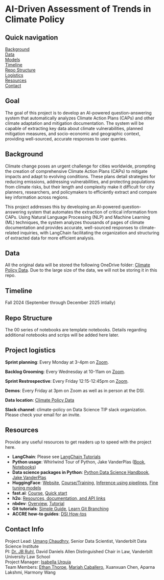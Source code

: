 # AI-Driven Assessment of Trends in Climate Policy

## Quick navigation
[Background](#background)  
[Data](#data)  
[Models](#models)  
[Timeline](#timeline)  
[Repo Structure](#repo-structure)  
[Logistics](#project-logistics)  
[Resources](#resources)  
[Contact](#contact-info)

## Goal

The goal of this project is to develop an AI-powered question-answering system that automatically analyzes Climate Action Plans (CAPs) and other climate adaptation and mitigation documentation. The system will be capable of extracting key data about climate vulnerabilities, planned mitigation measures, and socio-economic and geographic context, providing well-sourced, accurate responses to user queries. 

## Background  

Climate change poses an urgent challenge for cities worldwide, prompting the creation of comprehensive Climate Action Plans (CAPs) to mitigate impacts and adapt to evolving conditions. These plans detail strategies for reducing emissions, addressing vulnerabilities, and protecting populations from climate risks, but their length and complexity make it difficult for city planners, researchers, and policymakers to efficiently extract and compare key information across regions.

This project addresses this by developing an AI-powered question-answering system that automates the extraction of critical information from CAPs. Using Natural Language Processing (NLP) and Machine Learning (ML) techniques, the system analyzes thousands of pages of climate documentation and provides accurate, well-sourced responses to climate-related inquiries, with LangChain facilitating the organization and structuring of extracted data for more efficient analysis.

## Data

All the original data will be stored the following OneDrive folder: [Climate Policy Data](https://vanderbilt365-my.sharepoint.com/:f:/g/personal/ethan_i_thorpe_vanderbilt_edu/Eu8eb1jCuJpKoSTcq--22E4BSKa8mQxXrjD8p-2wrlX_hQ?e=P0j56t). Due to the large size of the data, we will not be storing it in this repo. 

## Timeline

Fall 2024 (September through December 2025 intially)

## Repo Structure 

The 00 series of notebooks are template notebooks. Details regarding additional notebooks and scrips will be added here later.

## Project logistics

**Sprint planning**: Every Monday at 3-4pm on [Zoom](https://vanderbilt.zoom.us/j/99721970914?pwd=UK6icdNV4bKaXiVZAArk8aVatmzKEC.1&from=addon). 

**Backlog Grooming**: Every Wednesday at 10-11am on [Zoom](https://vanderbilt.zoom.us/j/98299561939?pwd=vl4Aa7HvmBoTCVR4QaaRlpRKevxYpo.1&from=addon). 

**Sprint Restrospective**: Every Friday 12:15-12:45pm on [Zoom](https://vanderbilt.zoom.us/j/97196543286?pwd=Km2IIUtF0fltijN5oQ92v9wtrNqKt4.1&from=addon). 

**Demos**: Every Friday at 3pm on Zoom as well as in person at the DSI.  

**Data location**: [Climate Policy Data](https://vanderbilt365-my.sharepoint.com/:f:/g/personal/ethan_i_thorpe_vanderbilt_edu/Eu8eb1jCuJpKoSTcq--22E4BSKa8mQxXrjD8p-2wrlX_hQ?e=P0j56t)

**Slack channel**: climate-policy on Data Science TIP slack organization. Please check your email for an invite. 

## Resources 

Provide any useful resources to get readers up to speed with the project here. 

* **LangChain**: Please see [LangChain Tutorials](https://python.langchain.com/docs/tutorials/)
* **Python usage**: Whirlwind Tour of Python, Jake VanderPlas ([Book](https://learning.oreilly.com/library/view/a-whirlwind-tour/9781492037859/), [Notebooks](https://github.com/jakevdp/WhirlwindTourOfPython))
* **Data science packages in Python**: [Python Data Science Handbook, Jake VanderPlas](https://jakevdp.github.io/PythonDataScienceHandbook/) 
* **HuggingFace**: [Website](https://huggingface.co/transformers/index.html), [Course/Training](https://huggingface.co/course/chapter1), [Inference using pipelines](https://huggingface.co/transformers/task_summary.html), [Fine tuning models](https://huggingface.co/transformers/training.html)
* **fast.ai**: [Course](https://course.fast.ai/), [Quick start](https://docs.fast.ai/quick_start.html)
* **h2o**: [Resources, documentation, and API links](https://docs.h2o.ai/#h2o)
* **nbdev**: [Overview](https://nbdev.fast.ai/), [Tutorial](https://nbdev.fast.ai/tutorial.html)
* **Git tutorials**: [Simple Guide](https://rogerdudler.github.io/git-guide/), [Learn Git Branching](https://learngitbranching.js.org/?locale=en_US)
* **ACCRE how-to guides**: [DSI How-tos](https://github.com/vanderbilt-data-science/how-tos)  

## Contact Info

Project Lead: [Umang Chaudhry](mailto:umang.chaudhry@vanderbilt.edu), Senior Data Scientist, Vanderbilt Data Science Institute  
PI: [Dr. JB Ruhl](mailto:jb.ruhl@vanderbilt.edu), David Daniels Allen Distinguished Chair in Law, Vanderbilt University Law School  
Project Manager: [Isabella Urquia](mailto:isabella.m.urquia@vanderbilt.edu)  
Team Members: [Ethan Thorpe](mailto:ethan.i.thorpe@vanderbilt.edu), [Mariah Caballero](mailto:mariah.d.caballero@vanderbilt.edu), Xuanxuan Chen, Aparna Lakshmi, Harmony Wang  
